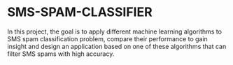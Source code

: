 # SMS-SPAM-CLASSIFIER
In this project, the goal is to apply different machine learning algorithms to SMS spam  classification problem, compare their performance to gain insight and design an application based on one of these algorithms that can filter SMS  spams with high accuracy. 
